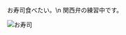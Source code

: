 お寿司食べたい。\n
関西弁の練習中です。

<img src="https://cdn-ak.f.st-hatena.com/images/fotolife/o/oomoriraisu/20210123/20210123050350.jpg" alt="お寿司" />
